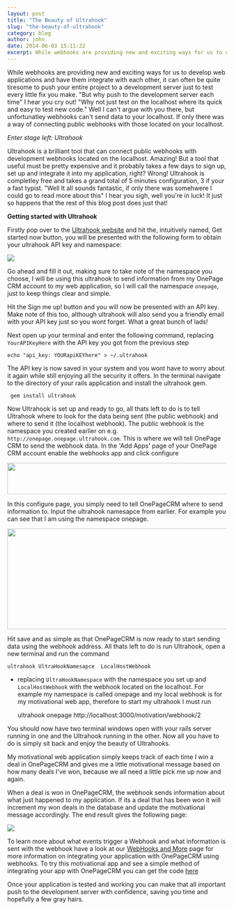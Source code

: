 ```yaml
---
layout: post
title: "The Beauty of Ultrahook"
slug: "the-beauty-of-ultrahook"
category: blog
author: john
date: 2014-06-03 15:11:22
excerpt: While webhooks are providing new and exciting ways for us to develop web applications and have them integrate with each other, it can often be quite tiresome to push your entire project to a development server just to test every little fix you make. Here's how you could use Ultrahook to help during development.
---
```




While webhooks are providing new and exciting ways for us to develop web applications and have them integrate with each other, it can often be quite tiresome to push your entire project to a development server just to test every little fix you make. 
"But why push to the development server each time" I hear you cry out! 
"Why not just test on the localhost where its quick and easy to test new code." Well I can't argue with you there, but unfortunatley webhooks can't send data to your localhost. If only there was a way of connecting public webhooks with those located on your localhost.

*Enter stage left: Ultrahook*

Ultrahook is a brilliant tool that can connect public webhooks with development webhooks located on the localhost. Amazing! But a tool that useful must be pretty expensive and it probably takes a few days to sign up, set up and integrate it into my application, right?
Wrong! Ultrahook is completley free and takes a grand total of 5 minutes configuration, 3 if your a fast typist.
 "Well It all sounds fantastic, if only there was somehwere I could go to read more about this" I hear you sigh, well you're in luck! It just so happens that the rest of this blog post does just that!

**Getting started with Ultrahook**

Firstly pop over to the [Ultrahook website][1] and hit the, intuitively named, Get started now button, you will be presented with the following form to obtain your  ultrahook API key and namespace:

<img src='http://i60.tinypic.com/344z15j.png'>


Go ahead and fill it out, making sure to take note of the namespace you choose, I will be using this ultrahook to send information from my OnePage CRM account to my web application, so I will call the namespace `onepage`, just to keep things clear and simple.

Hit the Sign me up! button and you will now be presented with an API key. Make note of this too, although ultrahook will also send you a friendly email with your API key just so you wont forget. What a great bunch of lads!

Next open up your terminal and enter the following command, replacing `YourAPIKeyHere` with the API key you got from the previous step

    echo "api_key: YOURapiKEYhere" > ~/.ultrahook

The API key is now saved in your system and you wont have to worry about it again while still enjoying all the security it offers. In the terminal navigate to the directory of your rails application and install the ultrahook gem.

     gem install ultrahook

Now Ultrahook is set up and ready to go, all thats left to do is to tell Ultrahook where to look for the data being sent (the public webhook) and where to send it (the localhost webhook). The public webhook is the namespace you created earlier on e.g. `http://onepage.onepage.ultrahook.com`. This is where we will tell OnePage CRM to send the webhook data. In the 'Add Apps' page of your OnePage CRM account enable the webhooks app and click configure

<img src="http://i62.tinypic.com/2rwxr8n.png"  height="72" width="612">


In this configure page, you simply need to tell OnePageCRM where to send information to. Input the ultrahook namesapce from earlier. For example you can see that I am using the namespace onepage.

<img src="http://i62.tinypic.com/2i91kyu.png"  height="231" width="612">

Hit save and as simple as that OnePageCRM is now ready to start sending data using the webhook address. All thats left to do is run Ultrahook, open a new terminal and run the command 

    ultrahook UltraHookNamesapce  LocalHostWebhook

- replacing `UltraHookNamespace` with the namespace you set up and `LocalHostWebhook` with the webhook located on the localhost. For example my namespace is called onepage and my local webhook is for my motivational web app, therefore to start my ultrahook I must run 

    ultrahook onepage http://localhost:3000/motivation/webhook/2

You should now have two terminal windows open with your rails server running in one and the Ultrahook running in the other. Now all you have to do is simply sit back and enjoy the beauty of Ultrahooks.

My motivational web application simply keeps track of each time I win a deal in OnePageCRM and gives me a little motivational message based on how many deals I've won, because we all need a little pick me up now and again.

When a deal is won in OnePageCRM, the webhook sends information about what just happened to my application. If its a deal that has been won it will increment my won deals in the database and update the motivational message accordingly. The end result gives the following page:

<img src="http://i61.tinypic.com/25hpzr9.png">

To learn more about what events trigger a Webhook and what information is sent with the webhook have a look at our [WebHooks and More][2] page for more information on integrating your application with OnePageCRM using webhooks. To try this motivational app and see a simple method of integrating your app with OnePageCRM you can get the code [here][3]

Once your application is tested and  working you can make that all important push to the development server with confidence, saving you time and hopefully a few gray hairs.
      


  [1]: http://www.ultrahook.com/
  [2]: http://developer.onepagecrm.com/webhooksmore/
  [3]: https://github.com/JohnMaguir/motivationalApp.git
